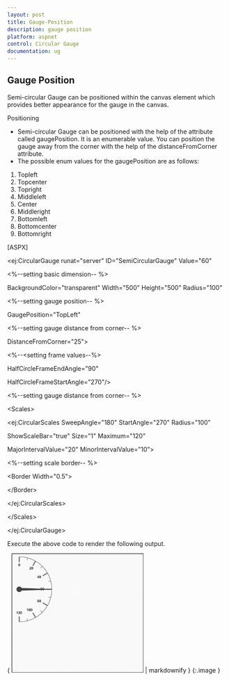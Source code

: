 ```yaml
---
layout: post
title: Gauge-Position
description: gauge position
platform: aspnet
control: Circular Gauge
documentation: ug
---
```


## Gauge Position

Semi-circular Gauge can be positioned within the canvas element which provides better appearance for the gauge in the canvas.

Positioning

* Semi-circular Gauge can be positioned with the help of the attribute called gaugePosition. It is an enumerable value. You can position the gauge away from the corner with the help of the distanceFromCorner attribute. 
* The possible enum values for the gaugePosition are as follows:
1. Topleft
2. Topcenter
3. Topright
4. Middleleft
5. Center
6. Middleright
7. Bottomleft
8. Bottomcenter
9. Bottomright



[ASPX]

<ej:CircularGauge runat="server" ID="SemiCircularGauge" Value="60"



&lt;%--setting basic dimension-- %&gt;

BackgroundColor="transparent" Width="500" Height="500" Radius="100"



&lt;%--setting gauge position-- %&gt;

GaugePosition="TopLeft"



&lt;%--setting gauge distance from corner-- %&gt;

DistanceFromCorner="25">



&lt;%--&lt;setting frame values--%&gt;

<Frame FrameType="HalfCircle"

HalfCircleFrameEndAngle="90"

HalfCircleFrameStartAngle="270"/>



&lt;%--setting gauge distance from corner-- %&gt;

&lt;Scales&gt;

<ej:CircularScales SweepAngle="180" StartAngle="270" Radius="100"

ShowScaleBar="true" Size="1" Maximum="120"

MajorIntervalValue="20" MinorIntervalValue="10">



&lt;%--setting scale border-- %&gt;

&lt;Border Width="0.5"&gt;

&lt;/Border&gt;

&lt;/ej:CircularScales&gt;

&lt;/Scales&gt;

&lt;/ej:CircularGauge&gt;



Execute the above code to render the following output.

{ ![](Gauge-Position_images/Gauge-Position_img1.png) | markdownify }
{:.image }


